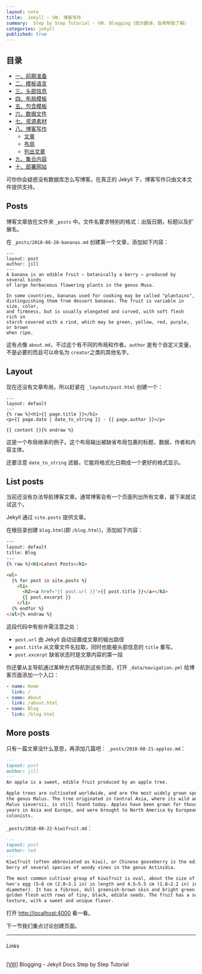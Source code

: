 ```yaml
---
layout: note
title:  Jekyll — Ⅷ. 博客写作
summary:  Step by Step Tutorial - Ⅷ. Blogging（部分翻译，自用帮助了解）
categories: jekyll
published: true
---
```


## 目录

- [一、前期准备 ](../jekyll/01st-setup.html)
- [二、模板语言 ](../jekyll/02nd-Liquid.html)
- [三、头部信息  ](../jekyll/03rd-Front-Matter.html)
- [四、布局模板 ](../jekyll/04th-Layouts.html)
- [五、包含模板 ](../jekyll/05th-Includes.html)
- [六、数据文件 ](../jekyll/06th-Data-Files.html)
- [七、资源素材 ](../jekyll/07th-Assets.html)
- [八、博客写作 ](../jekyll/08th-Blogging.html)
  - [文章](#posts)
  - [布局](#layout)
  - [列出文章](#list-posts)
- [九、集合内容 ](../jekyll/09th-Collections.html)
- [十、部署网站 ](../jekyll/10th-Deployment.html)

可你你会疑惑没有数据库怎么写博客。在真正的 Jekyll 下，博客写作只由文本文件提供支持。

## Posts
博客文章放在文件夹 `_posts` 中。文件名要求特别的格式：出版日期，标题以及扩展名。

在 `_posts/2018-08-20-bananas.md` 创建第一个文章，添加如下内容：
```
---
layout: post
author: jill
---
A banana is an edible fruit – botanically a berry – produced by several kinds
of large herbaceous flowering plants in the genus Musa.

In some countries, bananas used for cooking may be called "plantains",
distinguishing them from dessert bananas. The fruit is variable in size, color,
and firmness, but is usually elongated and curved, with soft flesh rich in
starch covered with a rind, which may be green, yellow, red, purple, or brown
when ripe.
```

这有点像 `about.md`，不过这个有不同的布局和作者。`author` 是有个自定义变量，不是必要的而且可以命名为 `creator`之类的其他名字。

## Layout
现在还没有文章布局，所以赶紧在 `_layouts/post.html` 创建一个：
```hmtl
---
layout: default
---
{% raw %}<h1>{{ page.title }}</h1>
<p>{{ page.date | date_to_string }} - {{ page.author }}</p>

{{ content }}{% endraw %}
```

这是一个布局继承的例子。这个布局输出被缺省布局包裹的标题，数据，作者和内容主体。

还要注意 `date_to_string` 滤器，它能将格式化日期成一个更好的格式显示。

## List posts
当前还没有办法导航博客文章。通常博客会有一个页面列出所有文章，接下来就试试这个。

Jekyll 通过 `site.posts` 提供文章。

在根目录创建 `blog.html`(即 `/blog.html`)，添加如下内容：
```html
---
layout: default
title: Blog
---
{% raw %}<h1>Latest Posts</h1>

<ul>
  {% for post in site.posts %}
    <li>
      <h2><a href="{{ post.url }}">{{ post.title }}</a></h2>
      {{ post.excerpt }}
    </li>
  {% endfor %}
</ul>{% endraw %}
```

这段代码中有些许需注意之处：
- `post.url` 由 Jekyll 自动设置成文章的输出路径
- `post.title` 从文章文件名拉取，同时也能被头部信息的 `title` 重写。
- `post.excerpt` 缺省状态时是文章内容的第一段

你还要从主导航通过某种方式导航到这些页面，打开 `_data/navigation.yml` 给博客页面添加一个入口：
```yaml
- name: Home
  link: /
- name: About
  link: /about.html
- name: Blog
  link: /blog.html
```

## More posts
只有一篇文章没什么意思，再添加几篇吧：
`_posts/2018-08-21-apples.md`：
```markdown
---
layout: post
author: jill
---
An apple is a sweet, edible fruit produced by an apple tree.

Apple trees are cultivated worldwide, and are the most widely grown species in
the genus Malus. The tree originated in Central Asia, where its wild ancestor,
Malus sieversii, is still found today. Apples have been grown for thousands of
years in Asia and Europe, and were brought to North America by European
colonists.
```

`_posts/2018-08-22-kiwifruit.md`：
```markdown
---
layout: post
author: ted
---
Kiwifruit (often abbreviated as kiwi), or Chinese gooseberry is the edible
berry of several species of woody vines in the genus Actinidia.

The most common cultivar group of kiwifruit is oval, about the size of a large
hen's egg (5–8 cm (2.0–3.1 in) in length and 4.5–5.5 cm (1.8–2.2 in) in
diameter). It has a fibrous, dull greenish-brown skin and bright green or
golden flesh with rows of tiny, black, edible seeds. The fruit has a soft
texture, with a sweet and unique flavor.
```

打开  [http://localhost:4000](http://localhost:4000/) 看一看。

下一节我们重点讨论创建页面。

---
###### Links
[[Ⅷ]](https://jekyllrb.com/docs/step-by-step/08-blogging/) Blogging -  Jekyll Docs Step by Step Tutorial


